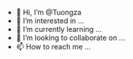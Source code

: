 - 👋 Hi, I’m @Tuongza
- 👀 I’m interested in ...
- 🌱 I’m currently learning ...
- 💞️ I’m looking to collaborate on ...
- 📫 How to reach me ...

<!---
Tuongza/Tuongza is a ✨ special ✨ repository because its `README.md` (this file) appears on your GitHub profile.
You can click the Preview link to take a look at your changes.
--->
